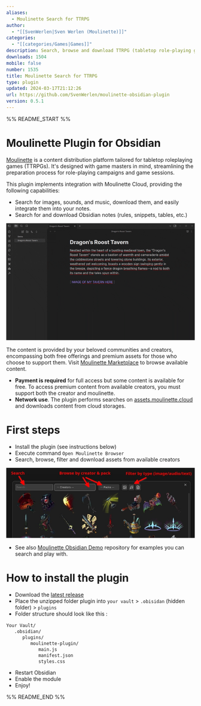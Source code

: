 ```yaml
---
aliases:
  - Moulinette Search for TTRPG
author:
  - "[[SvenWerlen|Sven Werlen (Moulinette)]]"
categories:
  - "[[categories/Games|Games]]"
description: Search, browse and download TTRPG (tabletop role-playing game) content from Moulinette Cloud.
downloads: 1504
mobile: false
number: 1535
title: Moulinette Search for TTRPG
type: plugin
updated: 2024-03-17T21:12:26
url: https://github.com/SvenWerlen/moulinette-obsidian-plugin
version: 0.5.1
---
```


%% README_START %%

# Moulinette Plugin for Obsidian

[Moulinette](https://www.moulinette.cloud/) is a content distribution platform tailored for tabletop roleplaying games (TTRPGs). 
It's designed with game masters in mind, streamlining the preparation process for role-playing campaigns and game sessions.

This plugin implements integration with Moulinette Cloud, providing the following capabilities:
* Search for images, sounds, and music, download them, and easily integrate them into your notes.
* Search for and download Obsidian notes (rules, snippets, tables, etc.)

![Features' overview](https://raw.githubusercontent.com/SvenWerlen/moulinette-obsidian-plugin/HEAD/img/overview.gif)

The content is provided by your beloved communities and creators, encompassing both free offerings and premium assets for those who choose to support them.
Visit [Moulinette Marketplace](https://assets.moulinette.cloud/marketplace/creators) to browse available content.

* **Payment is required** for full access but some content is available for free. To access premium content from available creators, you must support both the creator and moulinette.
* **Network use**. The plugin performs searches on [assets.moulinette.cloud](https://assets.moulinette.cloud) and downloads content from cloud storages.
 
# First steps

* Install the plugin (see instructions below)
* Execute command `Open Moulinette Browser`
* Search, browse, filter and download assets from available creators

![Toolbar instructions](https://raw.githubusercontent.com/SvenWerlen/moulinette-obsidian-plugin/HEAD/img/toolbar.jpg)

* See also [Moulinette Obsidian Demo](https://github.com/SvenWerlen/moulinette-obsidian-demo) repository for examples you can search and play with.

# How to install the plugin

* Download the [latest release](https://github.com/SvenWerlen/moulinette-obsidian-plugin/releases)
* Place the unzipped folder plugin into `your vault` > `.obisidan` (hidden folder) > `plugins`
* Folder structure should look like this :

```
Your Vault/
   .obsidian/
      plugins/
         moulinette-plugin/
            main.js
            manifest.json
            styles.css
```

* Restart Obsidian
* Enable the module
* Enjoy!

%% README_END %%